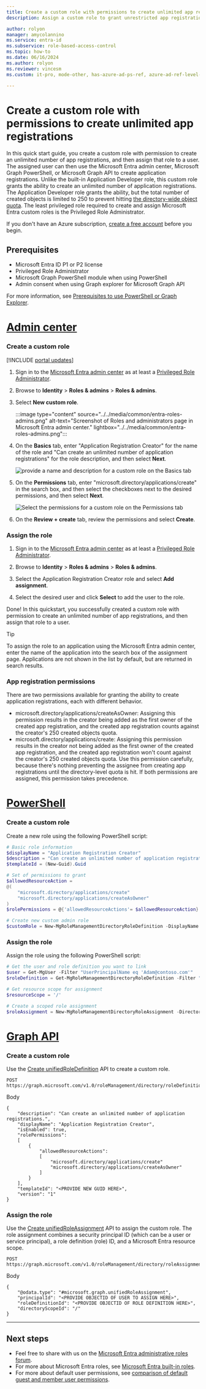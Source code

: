 ```yaml
---
title: Create a custom role with permissions to create unlimited app registrations
description: Assign a custom role to grant unrestricted app registrations in Microsoft Entra ID.

author: rolyon
manager: amycolannino
ms.service: entra-id
ms.subservice: role-based-access-control
ms.topic: how-to
ms.date: 06/16/2024
ms.author: rolyon
ms.reviewer: vincesm
ms.custom: it-pro, mode-other, has-azure-ad-ps-ref, azure-ad-ref-level-one-done

---
```

# Create a custom role with permissions to create unlimited app registrations

In this quick start guide, you create a custom role with permission to create an unlimited number of app registrations, and then assign that role to a user. The assigned user can then use the Microsoft Entra admin center, Microsoft Graph PowerShell, or Microsoft Graph API to create application registrations. Unlike the built-in Application Developer role, this custom role grants the ability to create an unlimited number of application registrations. The Application Developer role grants the ability, but the total number of created objects is limited to 250 to prevent hitting [the directory-wide object quota](~/identity/users/directory-service-limits-restrictions.md). The least privileged role required to create and assign Microsoft Entra custom roles is the Privileged Role Administrator.

If you don't have an Azure subscription, [create a free account](https://azure.microsoft.com/free/) before you begin.

## Prerequisites

- Microsoft Entra ID P1 or P2 license
- Privileged Role Administrator
- Microsoft Graph PowerShell module when using PowerShell
- Admin consent when using Graph explorer for Microsoft Graph API

For more information, see [Prerequisites to use PowerShell or Graph Explorer](prerequisites.md).

# [Admin center](#tab/admin-center)

### Create a custom role

[!INCLUDE [portal updates](~/includes/portal-update.md)]

1. Sign in to the [Microsoft Entra admin center](https://entra.microsoft.com) as at least a [Privileged Role Administrator](~/identity/role-based-access-control/permissions-reference.md#privileged-role-administrator).

1. Browse to **Identity** > **Roles & admins** > **Roles & admins**.

1. Select **New custom role**.

    :::image type="content" source="../../media/common/entra-roles-admins.png" alt-text="Screenshot of Roles and administrators page in Microsoft Entra admin center." lightbox="../../media/common/entra-roles-admins.png":::

1. On the **Basics** tab, enter "Application Registration Creator" for the name of the role and "Can create an unlimited number of application registrations" for the role description, and then select **Next**.

    ![provide a name and description for a custom role on the Basics tab](./media/quickstart-app-registration-limits/basics-tab.png)

1. On the **Permissions** tab, enter "microsoft.directory/applications/create" in the search box, and then select the checkboxes next to the desired permissions, and then select **Next**.

    ![Select the permissions for a custom role on the Permissions tab](./media/quickstart-app-registration-limits/permissions-tab.png)

1. On the **Review + create** tab, review the permissions and select **Create**.

### Assign the role

1. Sign in to the [Microsoft Entra admin center](https://entra.microsoft.com) as at least a [Privileged Role Administrator](~/identity/role-based-access-control/permissions-reference.md#privileged-role-administrator).

1. Browse to **Identity** > **Roles & admins** > **Roles & admins**.

1. Select the Application Registration Creator role and select **Add assignment**.

1. Select the desired user and click **Select** to add the user to the role.

Done! In this quickstart, you successfully created a custom role with permission to create an unlimited number of app registrations, and then assign that role to a user.

> [!TIP]
> To assign the role to an application using the Microsoft Entra admin center, enter the name of the application into the search box of the assignment page. Applications are not shown in the list by default, but are returned in search results.

### App registration permissions

There are two permissions available for granting the ability to create application registrations, each with different behavior.

- microsoft.directory/applications/createAsOwner: Assigning this permission results in the creator being added as the first owner of the created app registration, and the created app registration counts against the creator's 250 created objects quota.
- microsoft.directory/applications/create: Assigning this permission results in the creator not being added as the first owner of the created app registration, and the created app registration won't count against the creator's 250 created objects quota. Use this permission carefully, because there's nothing preventing the assignee from creating app registrations until the directory-level quota is hit. If both permissions are assigned, this permission takes precedence.

# [PowerShell](#tab/ms-powershell)

### Create a custom role

Create a new role using the following PowerShell script:

```powershell
# Basic role information
$displayName = "Application Registration Creator"
$description = "Can create an unlimited number of application registrations."
$templateId = (New-Guid).Guid

# Set of permissions to grant
$allowedResourceAction =
@(
    "microsoft.directory/applications/create"
    "microsoft.directory/applications/createAsOwner"
)
$rolePermissions = @{'allowedResourceActions'= $allowedResourceAction}

# Create new custom admin role
$customRole = New-MgRoleManagementDirectoryRoleDefinition -DisplayName $displayName -Description $description -RolePermissions $rolePermissions -TemplateId $templateId -IsEnabled:$true
```

### Assign the role

Assign the role using the following PowerShell script:

```powershell
# Get the user and role definition you want to link
$user = Get-MgUser -Filter "UserPrincipalName eq 'Adam@contoso.com'"
$roleDefinition = Get-MgRoleManagementDirectoryRoleDefinition -Filter "DisplayName eq 'Application Registration Creator'"

# Get resource scope for assignment
$resourceScope = '/'

# Create a scoped role assignment
$roleAssignment = New-MgRoleManagementDirectoryRoleAssignment -DirectoryScopeId $resourceScope -RoleDefinitionId $roleDefinition.Id -PrincipalId $user.Id
```

# [Graph API](#tab/ms-graph)

### Create a custom role

Use the [Create unifiedRoleDefinition](/graph/api/rbacapplication-post-roledefinitions) API to create a custom role.

```http
POST https://graph.microsoft.com/v1.0/roleManagement/directory/roleDefinitions
```

Body

```http
{
    "description": "Can create an unlimited number of application registrations.",
    "displayName": "Application Registration Creator",
    "isEnabled": true,
    "rolePermissions":
    [
        {
            "allowedResourceActions":
            [
                "microsoft.directory/applications/create"
                "microsoft.directory/applications/createAsOwner"
            ]
        }
    ],
    "templateId": "<PROVIDE NEW GUID HERE>",
    "version": "1"
}
```

### Assign the role

Use the [Create unifiedRoleAssignment](/graph/api/rbacapplication-post-roleassignments) API to assign the custom role. The role assignment combines a security principal ID (which can be a user or service principal), a role definition (role) ID, and a Microsoft Entra resource scope.

```http
POST https://graph.microsoft.com/v1.0/roleManagement/directory/roleAssignments
```

Body

```http
{
    "@odata.type": "#microsoft.graph.unifiedRoleAssignment",
    "principalId": "<PROVIDE OBJECTID OF USER TO ASSIGN HERE>",
    "roleDefinitionId": "<PROVIDE OBJECTID OF ROLE DEFINITION HERE>",
    "directoryScopeId": "/"
}
```

---

## Next steps

- Feel free to share with us on the [Microsoft Entra administrative roles forum](https://feedback.azure.com/d365community/forum/22920db1-ad25-ec11-b6e6-000d3a4f0789).
- For more about Microsoft Entra roles, see [Microsoft Entra built-in roles](permissions-reference.md).
- For more about default user permissions, see [comparison of default guest and member user permissions](~/fundamentals/users-default-permissions.md).
